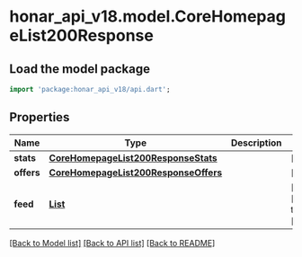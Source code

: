 # honar_api_v18.model.CoreHomepageList200Response

## Load the model package
```dart
import 'package:honar_api_v18/api.dart';
```

## Properties
Name | Type | Description | Notes
------------ | ------------- | ------------- | -------------
**stats** | [**CoreHomepageList200ResponseStats**](CoreHomepageList200ResponseStats.md) |  | [optional] 
**offers** | [**CoreHomepageList200ResponseOffers**](CoreHomepageList200ResponseOffers.md) |  | [optional] 
**feed** | [**List<ArtGalleryRead200ResponsePostsInner>**](ArtGalleryRead200ResponsePostsInner.md) |  | [optional] [default to const []]

[[Back to Model list]](../README.md#documentation-for-models) [[Back to API list]](../README.md#documentation-for-api-endpoints) [[Back to README]](../README.md)


